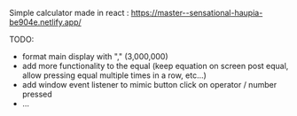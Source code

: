 Simple calculator made in react : https://master--sensational-haupia-be904e.netlify.app/

TODO:
- format main display with "," (3,000,000)
- add more functionality to the equal (keep equation on screen post equal, allow pressing equal multiple times in a row, etc...)
- add window event listener to mimic button click on operator / number pressed
- ...
